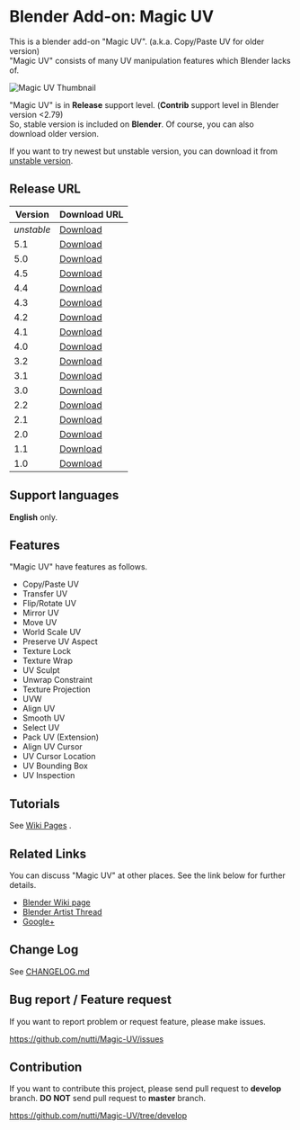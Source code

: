 # Blender Add-on: Magic UV

This is a blender add-on "Magic UV". (a.k.a. Copy/Paste UV for older version)  
"Magic UV" consists of many UV manipulation features which Blender lacks of.

![Magic UV Thumbnail](https://raw.githubusercontent.com/wiki/nutti/Magic-UV/images/magic_uv_thumbnail.png)

"Magic UV" is in **Release** support level. (**Contrib** support level in Blender version <2.79)  
So, stable version is included on **Blender**.
Of course, you can also download older version.

If you want to try newest but unstable version, you can download it from [unstable version](https://github.com/nutti/Magic-UV/archive/develop.zip).


## Release URL

|Version|Download URL|
|---|---|
|*unstable*|[Download](https://github.com/nutti/Magic-UV/archive/develop.zip)|
|5.1|[Download](https://github.com/nutti/Magic-UV/releases/tag/v5.1)|
|5.0|[Download](https://github.com/nutti/Magic-UV/releases/tag/v5.0)|
|4.5|[Download](https://github.com/nutti/Magic-UV/releases/tag/v4.5)|
|4.4|[Download](https://github.com/nutti/Magic-UV/releases/tag/v4.4)|
|4.3|[Download](https://github.com/nutti/Magic-UV/releases/tag/v4.3)|
|4.2|[Download](https://github.com/nutti/Magic-UV/releases/tag/v4.2)|
|4.1|[Download](https://github.com/nutti/Magic-UV/releases/tag/v4.1)|
|4.0|[Download](https://github.com/nutti/Magic-UV/releases/tag/v4.0)|
|3.2|[Download](https://github.com/nutti/Magic-UV/releases/tag/v3.2)|
|3.1|[Download](https://github.com/nutti/Magic-UV/releases/tag/v3.1)|
|3.0|[Download](https://github.com/nutti/Magic-UV/releases/tag/v3.0)|
|2.2|[Download](https://github.com/nutti/Magic-UV/releases/tag/v2.2)|
|2.1|[Download](https://github.com/nutti/Magic-UV/releases/tag/v2.1)|
|2.0|[Download](https://github.com/nutti/Magic-UV/releases/tag/v2.0)|
|1.1|[Download](https://github.com/nutti/Magic-UV/releases/tag/v1.1)|
|1.0|[Download](https://github.com/nutti/Magic-UV/releases/tag/v1.0)|


## Support languages

**English** only.


## Features

"Magic UV" have features as follows.

* Copy/Paste UV
* Transfer UV
* Flip/Rotate UV
* Mirror UV
* Move UV
* World Scale UV
* Preserve UV Aspect
* Texture Lock
* Texture Wrap
* UV Sculpt
* Unwrap Constraint
* Texture Projection
* UVW
* Align UV
* Smooth UV
* Select UV
* Pack UV (Extension)
* Align UV Cursor
* UV Cursor Location
* UV Bounding Box
* UV Inspection


## Tutorials

See [Wiki Pages](https://github.com/nutti/Magic-UV/wiki/Tutorial) .

## Related Links

You can discuss "Magic UV" at other places.
See the link below for further details.

* [Blender Wiki page](https://wiki.blender.org/index.php/Extensions:2.6/Py/Scripts/UV/Magic_UV)
* [Blender Artist Thread](https://blenderartists.org/forum/showthread.php?391573-Add-on-Magic-UV-v4-5)
* [Google+](https://plus.google.com/100058529622539760372/posts/82eS2tGE6Nc)

## Change Log

See [CHANGELOG.md](CHANGELOG.md)


## Bug report / Feature request

If you want to report problem or request feature, please make issues.

https://github.com/nutti/Magic-UV/issues

## Contribution

If you want to contribute this project, please send pull request to **develop** branch.
**DO NOT** send pull request to **master** branch.  

https://github.com/nutti/Magic-UV/tree/develop
